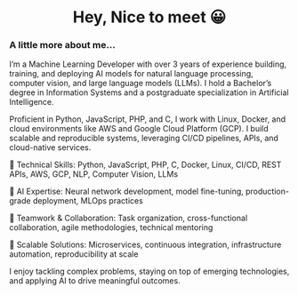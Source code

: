 <h1 align="center">
   Hey, Nice to meet 😀  
</h1>

### A little more about me...

I’m a Machine Learning Developer with over 3 years of experience building, training, and deploying AI models for natural language processing, computer vision, and large language models (LLMs). I hold a Bachelor’s degree in Information Systems and a postgraduate specialization in Artificial Intelligence.

Proficient in Python, JavaScript, PHP, and C, I work with Linux, Docker, and cloud environments like AWS and Google Cloud Platform (GCP). I build scalable and reproducible systems, leveraging CI/CD pipelines, APIs, and cloud-native services.

🧠 Technical Skills: Python, JavaScript, PHP, C, Docker, Linux, CI/CD, REST APIs, AWS, GCP, NLP, Computer Vision, LLMs

🚀 AI Expertise: Neural network development, model fine-tuning, production-grade deployment, MLOps practices

👥 Teamwork & Collaboration: Task organization, cross-functional collaboration, agile methodologies, technical mentoring

🧩 Scalable Solutions: Microservices, continuous integration, infrastructure automation, reproducibility at scale

I enjoy tackling complex problems, staying on top of emerging technologies, and applying AI to drive meaningful outcomes.






